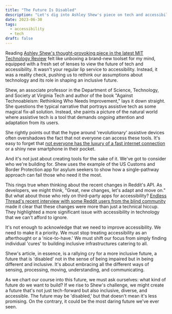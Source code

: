 ```yaml
---
title: "The Future Is Disabled"
description: "Let's dig into Ashley Shew's piece on tech and accessibility from MIT Tech Review. It's all about the real deal with assistive tech and how we can shape a more inclusive future."
date: 2023-06-30
tags:
  - accessibility
  - tech
draft: false
---
```


Reading [Ashley Shew's thought-provoking piece in the latest MIT Technology Review](https://www.technologyreview.com/2023/06/28/1074350/future-is-disabled/) felt like unboxing a brand-new toolset for my mind, equipped with a fresh set of lenses to view the future of tech and accessibility. It wasn't your regular lip service to accessibility. Instead, it was a reality check, pushing us to rethink our assumptions about technology and its role in shaping an inclusive future.

Shew, an associate professor in the Department of Science, Technology, and Society at Virginia Tech and author of the book "Against Technoableism: Rethinking Who Needs Improvement," lays it down straight. She questions the typical narrative that portrays assistive tech as some magical fix-all solution. Instead, she paints a picture of the natural world where assistive tech is a tool that demands ongoing attention and adaptation from its users.

She rightly points out that the hype around 'revolutionary' assistive devices often overshadows the fact that not everyone can access these tools. It's easy to forget that [not everyone has the luxury of a fast internet connection](/posts/on-internet-access/) or a shiny new smartphone in their pocket.

And it's not just about creating tools for the sake of it. We've got to consider who we're building for. Shew uses the example of the US Customs and Border Protection app for asylum seekers to show how a single-pathway approach can fail those who need it the most.

This rings true when thinking about the recent changes in Reddit's API. As developers, we might think, "Great, new changes, let's adapt and move on." But what about those who rely on third-party apps for accessibility? [Endless Thread's recent interview with some Reddit users from the blind community](https://www.wbur.org/endlessthread/2023/06/28/reddit-api-blind) made it clear that these changes were more than just a technical hiccup. They highlighted a more significant issue with accessibility in technology that we can't afford to ignore.

It's not enough to acknowledge that we need to improve accessibility. We need to make it a priority. We must stop treating accessibility as an afterthought or a 'nice-to-have.' We must shift our focus from simply finding individual 'cures' to building inclusive infrastructures catering to all.

Shew's article, in essence, is a rallying cry for a more inclusive future, a future that is 'disabled' not in the sense of being impaired but in being different and inclusive. It's about embracing all the different ways of sensing, processing, moving, understanding, and communicating.

As we chart our course into this future, we must ask ourselves: what kind of future do we want to build? If we rise to Shew's challenge, we might create a future that's not just tech-forward but also inclusive, diverse, and accessible. The future may be 'disabled,' but that doesn't mean it's less promising. On the contrary, it could be the most daring future we've ever seen.